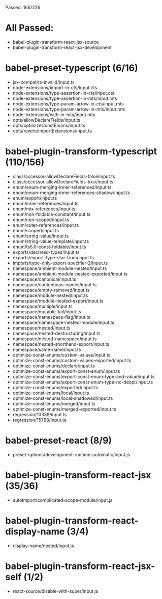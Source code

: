 Passed: 166/226

# All Passed:
* babel-plugin-transform-react-jsx-source
* babel-plugin-transform-react-jsx-development


# babel-preset-typescript (6/16)
* jsx-compat/ts-invalid/input.ts
* node-extensions/import-in-cts/input.cts
* node-extensions/type-assertion-in-cts/input.cts
* node-extensions/type-assertion-in-mts/input.mts
* node-extensions/type-param-arrow-in-cts/input.mts
* node-extensions/type-param-arrow-in-mts/input.mts
* node-extensions/with-in-mts/input.mts
* opts/allowDeclareFields/input.ts
* opts/optimizeConstEnums/input.ts
* opts/rewriteImportExtensions/input.ts

# babel-plugin-transform-typescript (110/156)
* class/accessor-allowDeclareFields-false/input.ts
* class/accessor-allowDeclareFields-true/input.ts
* enum/enum-merging-inner-references/input.ts
* enum/enum-merging-inner-references-shadow/input.ts
* enum/export/input.ts
* enum/inner-references/input.ts
* enum/mix-references/input.ts
* enum/non-foldable-constant/input.ts
* enum/non-scoped/input.ts
* enum/outer-references/input.ts
* enum/scoped/input.ts
* enum/string-value/input.ts
* enum/string-value-template/input.ts
* enum/ts5.0-const-foldable/input.ts
* exports/declared-types/input.ts
* exports/export-type-star-from/input.ts
* imports/type-only-export-specifier-2/input.ts
* namespace/ambient-module-nested/input.ts
* namespace/ambient-module-nested-exported/input.ts
* namespace/canonical/input.ts
* namespace/contentious-names/input.ts
* namespace/empty-removed/input.ts
* namespace/module-nested/input.ts
* namespace/module-nested-export/input.ts
* namespace/multiple/input.ts
* namespace/mutable-fail/input.ts
* namespace/namespace-flag/input.ts
* namespace/namespace-nested-module/input.ts
* namespace/nested/input.ts
* namespace/nested-destructuring/input.ts
* namespace/nested-namespace/input.ts
* namespace/nested-shorthand-export/input.ts
* namespace/same-name/input.ts
* optimize-const-enums/custom-values/input.ts
* optimize-const-enums/custom-values-exported/input.ts
* optimize-const-enums/declare/input.ts
* optimize-const-enums/export-const-enum/input.ts
* optimize-const-enums/export-const-enum-type-and-value/input.ts
* optimize-const-enums/export-const-enum-type-no-deopt/input.ts
* optimize-const-enums/exported/input.ts
* optimize-const-enums/local/input.ts
* optimize-const-enums/local-shadowed/input.ts
* optimize-const-enums/merged/input.ts
* optimize-const-enums/merged-exported/input.ts
* regression/10338/input.ts
* regression/15768/input.ts

# babel-preset-react (8/9)
* preset-options/development-runtime-automatic/input.js

# babel-plugin-transform-react-jsx (35/36)
* autoImport/complicated-scope-module/input.js

# babel-plugin-transform-react-display-name (3/4)
* display-name/nested/input.js

# babel-plugin-transform-react-jsx-self (1/2)
* react-source/disable-with-super/input.js

